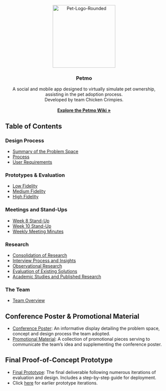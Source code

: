 <p align="center">
  <a href="https://ibb.co/vP5Pvcx"><img src="https://i.ibb.co/gT1TFrM/Pet-Logo-Rounded.png" alt="Pet-Logo-Rounded" width="200" height="200"></a>
</p>

<h3 align="center">Petmo</h3>

<p align="center">
  A social and mobile app designed to virtually simulate pet ownership, assisting in the pet adoption process.
  <br>
  Developed by team Chicken Crimpies.
  <br>
  <br>
  <a href="https://github.com/Chicken-Crimpies/petmo/wiki"><strong>Explore the Petmo Wiki »</strong></a>
</p>


## Table of Contents

### Design Process
- [Summary of the Problem Space](https://github.com/Chicken-Crimpies/petmo/wiki/Summary-of-Problem-Space)
- [Process](https://github.com/Chicken-Crimpies/petmo/wiki/Process)
- [User Requirements](https://github.com/Chicken-Crimpies/petmo/wiki/Experience-Requirements)

### Prototypes & Evaluation
- [Low Fidelity](https://github.com/Chicken-Crimpies/petmo/wiki/Low-Fidelity-Prototype)
- [Medium Fidelity]()
- [High Fidelity]()

### Meetings and Stand-Ups
- [Week 8 Stand-Up](https://github.com/Chicken-Crimpies/petmo/wiki/Week-8-Stand-Up)
- [Week 10 Stand-Up](https://github.com/Chicken-Crimpies/petmo/wiki/Week-10-Stand-Up)
- [Weekly Meeting Minutes](https://github.com/Chicken-Crimpies/petmo/wiki/Experience-Requirements)

### Research
- [Consolidation of Research](https://github.com/Chicken-Crimpies/petmo/wiki/Consolidation-of-Research)
- [Interview Process and Insights]()
- [Observational Research](https://github.com/Chicken-Crimpies/petmo/wiki/Interview-Process-and-Insights)
- [Evaluation of Existing Solutions](https://github.com/Chicken-Crimpies/petmo/wiki/Evaluation-of-Existing-Solutions)
- [Academic Studies and Published Research](https://github.com/Chicken-Crimpies/petmo/wiki/Academic-Studies-and-Published-Research)

### The Team
- [Team Overview](https://github.com/Chicken-Crimpies/petmo/wiki/The-Team)

## Conference Poster & Promotional Material
- [Conference Poster](): An informative display detailing the problem space, concept and design process the team adopted.
- [Promotional Material](): A collection of promotional pieces serving to communicate the team’s idea and supplementing the conference poster.

## Final Proof-of-Concept Prototype
-  [Final Prototype](): The final deliverable following numerous iterations of evaluation and design. Includes a step-by-step guide for deployment.
-  Click [here]() for earlier prototype iterations.
